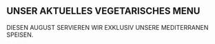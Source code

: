 ## UNSER AKTUELLES VEGETARISCHES MENU
  
DIESEN AUGUST SERVIEREN WIR EXKLUSIV UNSERE MEDITERRANEN SPEISEN.<br>
<br>
